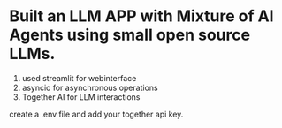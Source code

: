 # Built an LLM APP with Mixture of AI Agents using small open source LLMs.
1. used streamlit for webinterface
2. asyncio for asynchronous operations
3. Together AI for LLM interactions

create a .env file and add your together api key.


